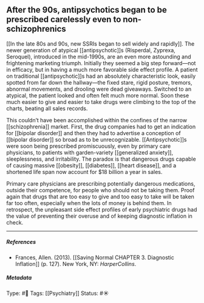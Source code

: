 ## After the 90s, antipsychotics began to be prescribed carelessly even to non-schizophrenics # 

[[In the late 80s and 90s, new SSRIs began to sell widely and rapidly]]. The newer generation of atypical [[antipsychotic]]s (Risperdal, Zyprexa, Seroquel), introduced in the mid-1990s, are an even more astounding and frightening marketing triumph. Initially they seemed a big step forward—not in efficacy, but in having a much more favorable side effect profile. A patient on traditional [[antipsychotic]]s had an absolutely characteristic look, easily spotted from far down the hallway—the fixed stare, rigid posture, tremors, abnormal movements, and drooling were dead giveaways. Switched to an atypical, the patient looked and often felt much more normal. Soon these much easier to give and easier to take drugs were climbing to the top of the charts, beating all sales records.

This couldn’t have been accomplished within the confines of the narrow [[schizophrenia]] market. First, the drug companies had to get an indication for [[bipolar disorder]] and then they had to advertise a conception of [[bipolar disorder]] so broad as to be unrecognizable. [[Antipsychotic]]s were soon being prescribed promiscuously, even by primary care physicians, to patients with garden-variety [[generalized anxiety]], sleeplessness, and irritability. The paradox is that dangerous drugs capable of causing massive [[obesity]], [[diabetes]], [[heart disease]], and a shortened life span now account for $18 billion a year in sales.

Primary care physicians are prescribing potentially dangerous medications, outside their competence, for people who should not be taking them. Proof again that drugs that are too easy to give and too easy to take will be taken far too often, especially when the lots of money is behind them. In retrospect, the unpleasant side effect profiles of early psychiatric drugs had the value of preventing their overuse and of keeping diagnostic inflation in check.

___

##### References

- Frances, Allen. (2013). [[Saving Normal CHAPTER 3. Diagnostic Inflation]] (p. 127). New York, NY: _HarperCollins_.

##### Metadata

Type: #🔴 
Tags: [[Psychiatry]]
Status: #☀️ 